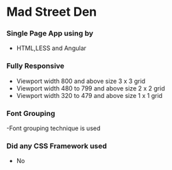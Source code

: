 # Mad Street Den

### Single Page App using by
- HTML,LESS and Angular

### Fully Responsive
- Viewport width 800 and above size 3 x 3 grid
- Viewport width 480 to 799 and above size 2 x 2 grid
- Viewport width 320 to 479 and above size 1 x 1 grid

### Font Grouping
-Font grouping technique is used

### Did any CSS Framework used
- No
